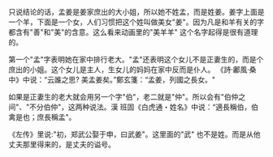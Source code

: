 
只说结论的话，孟姜是姜家庶出的大小姐，所以她不姓孟，而是姓姜。姜字上面是一个羊，下面是一个女，人们习惯把这个姓叫做美女"姜"。因为凡是和羊有关的字都含有"善"和"美"的含意。这么看来动画里的"美羊羊" 这个名字起得是很有道理的。  

第一个"孟"字表明她在家中排行老大。"孟"还表明这个女儿不是正妻生的，而是个庶出的小姐。这个女儿是主人，生女儿的妈妈在家中反而是仆人。  《詩·鄘風·桑中》中说：“云誰之思? 美孟姜矣。”鄭玄箋：“孟姜，列國之長女。"     

如果是正妻生的老大就会用另一个字"伯"，老二就是"仲"。所以会有"伯仲之间"、"不分伯仲"，这两种说法。漢 班固《白虎通・姓名》中说：“適長稱伯，伯禽是也；庶長稱孟"。  


《左传》里说:"初，郑武公娶于申，曰武姜"。这里面的"武" 也不是姓。而是从他丈夫那里得来的，是丈夫的谥号。    
